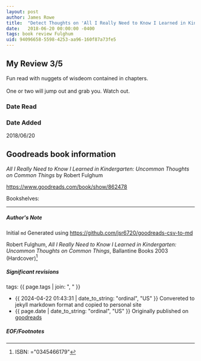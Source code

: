 ```yaml
---
layout: post
author: James Rowe
title:  "Detect Thoughts on 'All I Really Need to Know I Learned in Kindergarten'"
date:   2018-06-20 00:00:00 -0400
tags: book review Fulghum 
uid: 94096658-5598-4253-aa96-160f87a73fe5
---
```


<!-- highly dependent on how you personally use jekyll templates, and how you want this to show up -->
<!-- escape any jekyll keys with double brackets -->

## My Review 3/5

Fun read with nuggets of wisdeom contained in chapters.<br/><br/>One or two will jump out and grab you. Watch out.

### Date Read


### Date Added
2018/06/20

## Goodreads book information

*All I Really Need to Know I Learned in Kindergarten: Uncommon Thoughts on Common Things* by Robert Fulghum

https://www.goodreads.com/book/show/862478

Bookshelves: 

---

##### Author's Note

Initial `md` Generated using https://github.com/jsr6720/goodreads-csv-to-md

Robert Fulghum, *All I Really Need to Know I Learned in Kindergarten: Uncommon Thoughts on Common Things*,  Ballantine Books 2003 (Hardcover)[^1]

##### Significant revisions

tags: {{ page.tags | join: ", " }} <!-- todo move this somewhere -->

- {{ 2024-04-22 01:43:31 | date_to_string: "ordinal", "US" }} Convereted to jekyll markdown format and copied to personal site
- {{ page.date | date_to_string: "ordinal", "US" }} Originally published on [goodreads](https://www.goodreads.com)

##### EOF/Footnotes

[^1]: ISBN: ="0345466179"